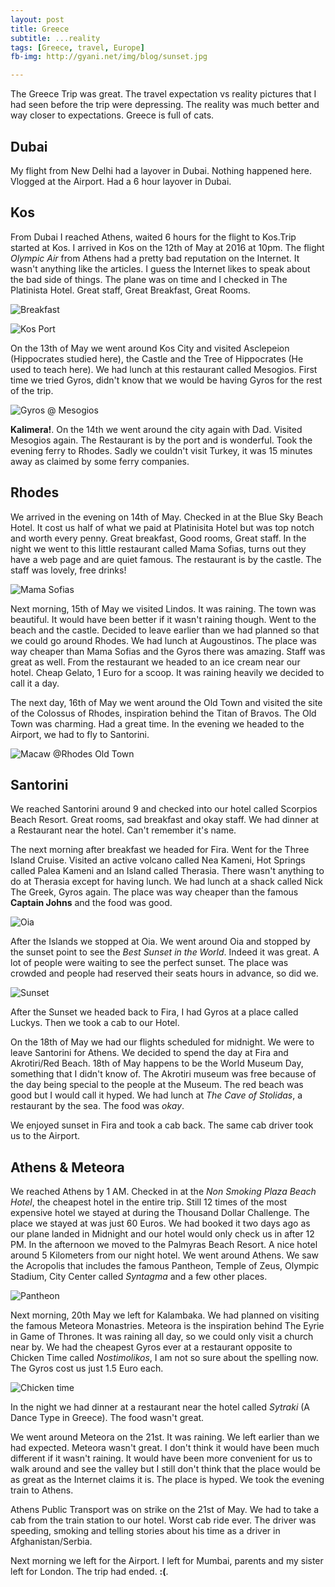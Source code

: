 ```yaml
---
layout: post
title: Greece
subtitle: ...reality
tags: [Greece, travel, Europe]
fb-img: http://gyani.net/img/blog/sunset.jpg

---
```


The Greece Trip was great. The travel expectation vs reality pictures that I had seen before the trip were depressing.
The reality was much better and way closer to expectations. Greece is full of cats.

## Dubai

My flight from New Delhi had a layover in Dubai. Nothing happened here. Vlogged at the Airport. Had a 6 hour layover in Dubai.

## Kos

From Dubai I reached Athens, waited 6 hours for the flight to Kos.Trip started at Kos. I arrived in Kos on the 12th of May at 2016 at 10pm. The flight *Olympic Air* from Athens had a pretty bad reputation on the Internet. It wasn't anything like the articles. I guess the Internet
likes to speak about the bad side of things. The plane was on time and I checked in  The Platinista Hotel. Great staff, Great Breakfast, Great Rooms.

![Breakfast](/img/blog/breakfast.jpg)

![Kos Port](/img/blog/kos.jpg)

On the 13th of May we went around Kos City and visited Asclepeion (Hippocrates studied here), the Castle and the Tree of Hippocrates (He used to teach here). We had lunch at this restaurant called Mesogios. First time we tried Gyros, didn't know that we would be having Gyros for the rest of the trip.

![Gyros @ Mesogios](/img/blog/mesogios.jpg)

**Kalimera!**. On the 14th we went around the city again with Dad. Visited Mesogios again. The Restaurant is by the port and is wonderful. Took the evening ferry to Rhodes. Sadly we couldn't visit Turkey, it was 15 minutes away as claimed by some ferry companies.

## Rhodes

We arrived in the evening on 14th of May. Checked in at the Blue Sky Beach Hotel. It cost us half of what we paid at Platinisita Hotel but was top notch and worth every penny. Great breakfast, Good rooms, Great staff. In the night we went to this little restaurant called Mama Sofias, turns out they have a web page and are quiet famous. The restaurant is by the castle. The staff was lovely, free drinks!

![Mama Sofias](/img/blog/sofias.jpg)

Next morning, 15th of May we visited Lindos. It was raining. The town was beautiful. It would have been better if it wasn't raining though. Went to the beach and the castle. Decided to leave earlier than we had planned so that we could go around Rhodes. We had lunch at Augoustinos. The place was way cheaper than Mama Sofias and the Gyros there was amazing. Staff was great as well. From the restaurant we headed to an ice cream near our hotel. Cheap Gelato, 1 Euro for a scoop. It was raining heavily we decided to call it a day.

The next day, 16th of May we went around the Old Town and visited the site of the Colossus of Rhodes, inspiration behind the Titan of Bravos. The Old Town was charming. Had a great time. In the evening we headed to the Airport, we had to fly to Santorini.

![Macaw @Rhodes Old Town](/img/blog/macaw.jpg)

## Santorini

We reached Santorini around 9 and checked into our hotel called Scorpios Beach Resort. Great rooms, sad breakfast and okay staff. We had dinner at a Restaurant near the hotel. Can't remember it's name.

The next morning after breakfast we headed for Fira. Went for the Three Island Cruise. Visited an active volcano called Nea Kameni, Hot Springs called Palea Kameni and an Island called Therasia. There wasn't anything to do at Therasia except for having lunch. We had lunch
at a shack called Nick The Greek, Gyros again. The place was way cheaper than the famous **Captain Johns** and the food was good.

![Oia](/img/blog/oia.jpg)

After the Islands we stopped at Oia. We went around Oia and stopped by the sunset point to see the *Best Sunset in the World*. Indeed it was great. A lot of people were waiting to see the perfect sunset. The place was crowded and people had reserved their seats  hours in advance, so did we.

![Sunset](/img/blog/sunset.jpg)

After the Sunset we headed back to Fira, I had Gyros at a place called Luckys. Then we took a cab to our Hotel.

On the 18th of May we had our flights scheduled for midnight. We were to leave Santorini for Athens. We decided to spend the day at Fira and Akrotiri/Red Beach. 18th of May happens to be the World Museum Day, something that I didn't know of. The Akrotiri museum was free because of the day being special to the people at the Museum. The red beach was good but I would call it hyped. We had lunch at *The Cave of Stolidas*, a restaurant by the  sea. The food was *okay*.

We enjoyed sunset in Fira and took a cab back. The same cab driver took us to the Airport.

## Athens & Meteora

We reached Athens by 1 AM. Checked in at the *Non Smoking Plaza Beach Hotel*, the cheapest hotel in the entire trip. Still 12 times of the most expensive hotel we stayed at during the Thousand Dollar Challenge. The place we stayed at was just 60 Euros. We had booked it two days ago as our plane landed in Midnight and our hotel would only check us in after 12 PM. In the afternoon we moved to the Palmyras Beach Resort. A nice hotel around 5 Kilometers from our night hotel. We went around Athens. We saw the Acropolis that includes the famous Pantheon, Temple of Zeus, Olympic Stadium, City Center called *Syntagma* and a few other places.

![Pantheon](/img/blog/pantheon.jpg)

Next morning, 20th May we left for Kalambaka. We had planned on visiting the famous Meteora Monastries. Meteora is the inspiration behind The Eyrie in Game of Thrones. It was raining all day, so we could only visit a church near by. We had the cheapest Gyros ever at a restaurant
opposite to Chicken Time called *Nostimolikos*, I am not so sure about the spelling now. The Gyros cost us just 1.5 Euro each.

![Chicken time](/img/blog/chicken-time.jpg)

In the night we had dinner at a restaurant near the hotel called *Sytraki* (A Dance Type in Greece). The food wasn't great.

We went around Meteora on the 21st. It was raining. We left earlier than we had expected. Meteora wasn't great. I don't think it would have been much different if it wasn't raining. It would have been more convenient for us to walk around and see the valley but I still don't think that the place would be as great as the Internet claims it is. The place is hyped. We took the evening train to Athens.

Athens Public Transport was on strike on the 21st of May. We had to take a cab from the train station to our hotel. Worst cab ride ever. The driver was speeding, smoking and telling stories about his time as a driver in Afghanistan/Serbia.

Next morning we left for the Airport. I left for Mumbai, parents and my sister left for London. The trip had ended. **:(**.








